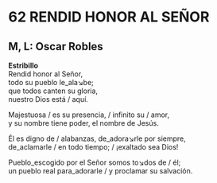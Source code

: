 # 62 RENDID HONOR AL SEÑOR

## M, L:  Oscar Robles

**Estribillo**  
Rendid honor al Señor,  
todo su pueblo le_ala↘be;  
que todos canten su gloria,  
nuestro Dios está / aquí.  

Majestuosa / es su presencia, / infinito su / amor,  
y su nombre tiene poder, el nombre de Jesús.  

Él es digno de / alabanzas, de_adora↘rle por siempre,  
de_aclamarle / en todo tiempo; / ¡exaltado sea Dios!  

Pueblo_escogido por el Señor somos to↘dos de / él;  
un pueblo real para_adorarle / y proclamar su salvación.  

